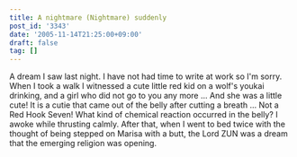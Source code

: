 ```yaml
---
title: A nightmare (Nightmare) suddenly
post_id: '3343'
date: '2005-11-14T21:25:00+09:00'
draft: false
tag: []
---
```


A dream I saw last night. I have not had time to write at work so I'm sorry. When I took a walk I witnessed a cute little red kid on a wolf's youkai drinking, and a girl who did not go to you any more ... And she was a little cute! It is a cutie that came out of the belly after cutting a breath ... Not a Red Hook Seven! What kind of chemical reaction occurred in the belly? I awoke while thrusting calmly. After that, when I went to bed twice with the thought of being stepped on Marisa with a butt, the Lord ZUN was a dream that the emerging religion was opening.